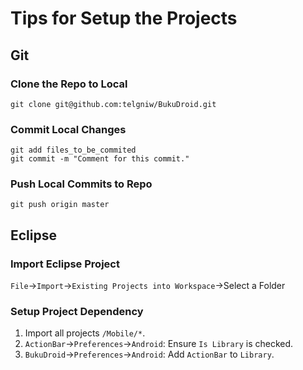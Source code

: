 Tips for Setup the Projects
===========================

Git
---

### Clone the Repo to Local
    git clone git@github.com:telgniw/BukuDroid.git

### Commit Local Changes
    git add files_to_be_commited
    git commit -m "Comment for this commit."

### Push Local Commits to Repo
    git push origin master

Eclipse
-------

### Import Eclipse Project
`File`->`Import`->`Existing Projects into Workspace`->Select a Folder

### Setup Project Dependency
1. Import all projects `/Mobile/*`.
2. `ActionBar`->`Preferences`->`Android`: Ensure `Is Library` is checked.
3. `BukuDroid`->`Preferences`->`Android`: Add `ActionBar` to `Library`.
